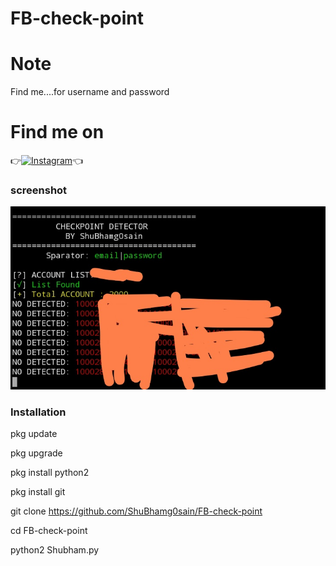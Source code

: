 # FB-check-point

# Note
Find me....for username and password

# Find me on 

👉[![Instagram](https://img.shields.io/badge/INSTAGRAM-FOLLOW-red?style=for-the-badge&logo=instagram)](https://www.instagram.com/shubham_g0sain)👈

### screenshot
![ ](https://raw.githubusercontent.com/ShuBhamg0sain/FB-check-point/main/SG/Screenshot_20201003_074759.jpg)

### Installation

pkg update

pkg upgrade

pkg install python2

pkg install git

git clone https://github.com/ShuBhamg0sain/FB-check-point

cd FB-check-point

python2 Shubham.py
